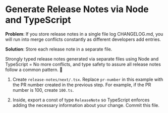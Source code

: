 # Generate Release Notes via Node and TypeScript

**Problem**: If you store release notes in a single file log CHANGELOG.md, you will run into merge conflicts constantly as different developers add entries.

**Solution**: Store each release note in a separate file.

Strongly typed release notes generated via separate files using Node and TypeScript = No more conflicts, and type safety to assure all release notes follow a common pattern. 🎉

1. Create <code>release-notes/next/<pr-number>.tsx</code>. Replace `pr-number` in this example with the PR number created
   in the previous step. For example, if the PR number is 100, create <code>100.ts</code>.

2. Inside, export a const of type <code>ReleaseNote</code> so TypeScript enforces adding the necessary information about
   your change. Commit this file.
